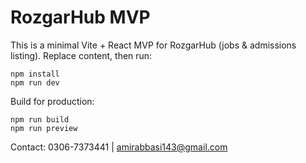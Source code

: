 # RozgarHub MVP

This is a minimal Vite + React MVP for RozgarHub (jobs & admissions listing). Replace content, then run:

```
npm install
npm run dev
```

Build for production:

```
npm run build
npm run preview
```

Contact: 0306-7373441 | amirabbasi143@gmail.com
